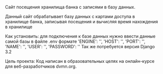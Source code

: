 Сайт посещения хранилища банка с записями в базу данных.

Данный сайт обрабатывает базу данных с картами доступа в хранилище банка, записывая посещения и вычисляя время нахождения в хранилище

Как установить:
для подключения к базе данных нужно ввести данные самой базы в файле .env формате
'ENGINE': '',
'HOST': '',
'PORT': '',
'NAME': '',
'USER': '',
'PASSWORD': ''
Так же потребуется версия Django 3.2

Цель проекта:
Код написан в образовательных целях на онлайн-курсе для веб-разработчиков dvmn.org.